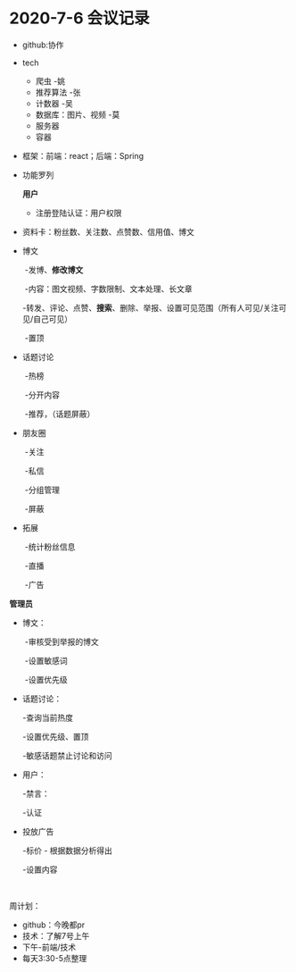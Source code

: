 # 2020-7-6 会议记录

- github:协作
- tech
  - 爬虫 -姚
  - 推荐算法 -张
  - 计数器 -吴
  - 数据库：图片、视频 -莫
  - 服务器
  - 容器
- 框架：前端：react；后端：Spring 



- 功能罗列

  **用户**

  - 注册登陆认证：用户权限
  
- 资料卡：粉丝数、关注数、点赞数、信用值、博文
  
- 博文
  
  ​		-发博、**修改博文**
  
  ​		-内容：图文视频、字数限制、文本处理、长文章	
  
  ​		-转发、评论、点赞、**搜索**、删除、举报、设置可见范围（所有人可见/关注可见/自己可见）
  
  ​		-置顶
  
- 话题讨论
  
  ​       -热榜
  
  ​       -分开内容
  
  ​	   -推荐，（话题屏蔽）
  
- 朋友圈
  
  ​      -关注
  
  ​	  -私信
  
  ​	  -分组管理
  
  ​      -屏蔽
  
- 拓展
  
  ​	-统计粉丝信息
  
  ​	-直播
  
  ​    -广告
  
  
  

**管理员**

- 博文：
  
  ​	-审核受到举报的博文
  
  ​	-设置敏感词
  
  ​	-设置优先级
  
- 话题讨论：
  
     -查询当前热度
  
     -设置优先级、置顶
  
     -敏感话题禁止讨论和访问
  
- 用户：
  
     -禁言：
  
     -认证
  
- 投放广告
  
     -标价 - 根据数据分析得出
  
     -设置内容

​    

  

周计划：

- github：今晚都pr
- 技术：了解7号上午
- 下午-前端/技术
- 每天3:30-5点整理 